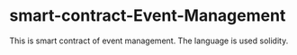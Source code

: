 # smart-contract-Event-Management
This is smart contract of event management.
The language is used solidity.
